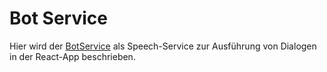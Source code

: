# Bot Service


Hier wird der [BotService](./BotService.md) als Speech-Service zur Ausführung von Dialogen in der React-App beschrieben.